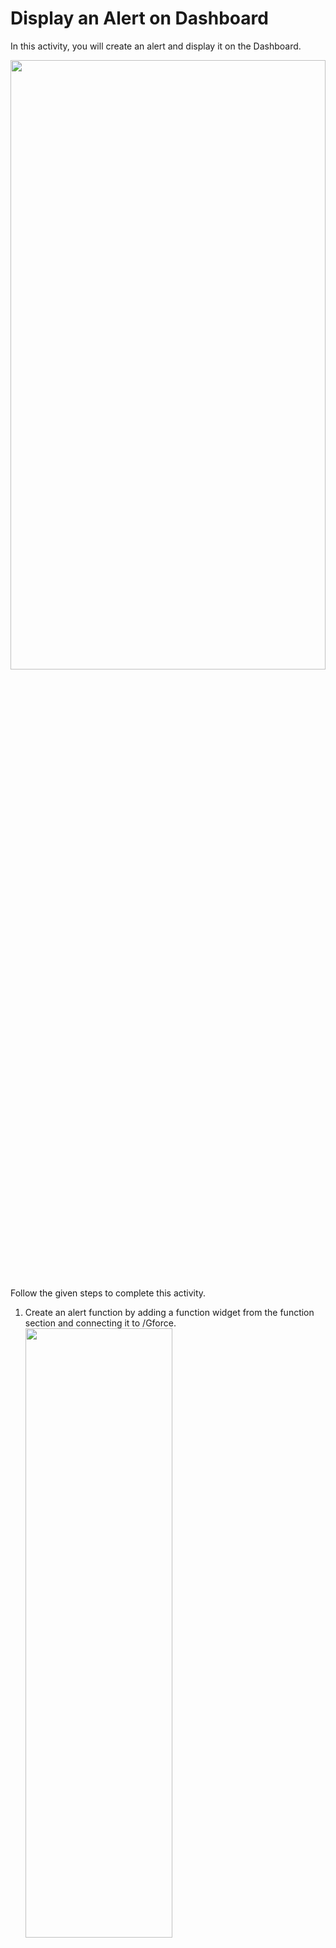 Display an Alert on Dashboard
======================
In this activity, you will create an alert and display it on the Dashboard.




<img src= "https://s3.amazonaws.com/media-p.slid.es/uploads/1525749/images/11104619/SA3.gif" width = "100%" height = "50%">




Follow the given steps to complete this activity.




1. Create an alert function by adding a function widget from the function section and connecting it to /Gforce.
    <img src= "https://s3.amazonaws.com/media-p.slid.es/uploads/1525749/images/11110517/SA2_step1.gif" width = "70%" height = "50%">
   
* Create an alert function to print a notification if the G force is greater than 1.2


    <img src= "https://s3.amazonaws.com/media-p.slid.es/uploads/1525749/images/11110522/SA2_step1.2.gif" width = "70%" height = "50%">




2. Display the alert by adding a text widget from the dashboard section to the new dashboard group Alert.


    <img src= "https://s3.amazonaws.com/media-p.slid.es/uploads/1525749/images/11110532/SA2_step2.gif" width = "70%" height = "50%">




* Deploy and open the UI to check the output.
